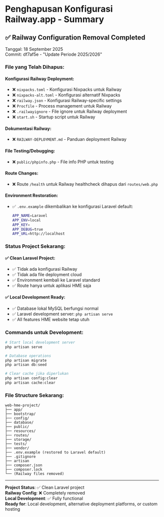 # Penghapusan Konfigurasi Railway.app - Summary

## ✅ Railway Configuration Removal Completed

Tanggal: 18 September 2025  
Commit: df7af5e - "Update Periode 2025/2026"

### File yang Telah Dihapus:

#### **Konfigurasi Railway Deployment:**
- ❌ `nixpacks.toml` - Konfigurasi Nixpacks untuk Railway
- ❌ `nixpacks-alt.toml` - Konfigurasi alternatif Nixpacks  
- ❌ `railway.json` - Konfigurasi Railway-specific settings
- ❌ `Procfile` - Process management untuk Railway
- ❌ `.railwayignore` - File ignore untuk Railway deployment
- ❌ `start.sh` - Startup script untuk Railway

#### **Dokumentasi Railway:**
- ❌ `RAILWAY-DEPLOYMENT.md` - Panduan deployment Railway

#### **File Testing/Debugging:**
- ❌ `public/phpinfo.php` - File info PHP untuk testing

#### **Route Changes:**
- ❌ Route `/health` untuk Railway healthcheck dihapus dari `routes/web.php`

#### **Environment Restoration:**
- ✅ `.env.example` dikembalikan ke konfigurasi Laravel default:
  ```bash
  APP_NAME=Laravel
  APP_ENV=local
  APP_KEY=
  APP_DEBUG=true
  APP_URL=http://localhost
  ```

### Status Project Sekarang:

#### **✅ Clean Laravel Project:**
- ✅ Tidak ada konfigurasi Railway
- ✅ Tidak ada file deployment cloud
- ✅ Environment kembali ke Laravel standard
- ✅ Route hanya untuk aplikasi HME saja

#### **✅ Local Development Ready:**
- ✅ Database lokal MySQL berfungsi normal
- ✅ Laravel development server: `php artisan serve`
- ✅ All features HME website tetap utuh

### Commands untuk Development:

```bash
# Start local development server
php artisan serve

# Database operations
php artisan migrate
php artisan db:seed

# Clear cache jika diperlukan
php artisan config:clear
php artisan cache:clear
```

### File Structure Sekarang:
```
web-hme-project/
├── app/
├── bootstrap/
├── config/
├── database/
├── public/
├── resources/
├── routes/
├── storage/
├── tests/
├── vendor/
├── .env.example (restored to Laravel default)
├── .gitignore
├── artisan
├── composer.json
├── composer.lock
└── (Railway files removed)
```

---

**Project Status**: ✅ Clean Laravel project  
**Railway Config**: ❌ Completely removed  
**Local Development**: ✅ Fully functional  
**Ready for**: Local development, alternative deployment platforms, or custom hosting
